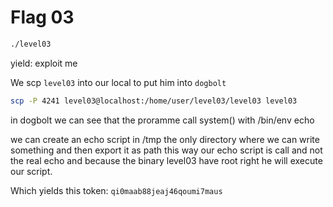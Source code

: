 # Flag 03

```bash
./level03
```

yield: exploit me

We scp ```level03``` into our local to put him into ```dogbolt```

```bash
scp -P 4241 level03@localhost:/home/user/level03/level03 level03
```

in dogbolt we can see that the proramme call system() with /bin/env echo

we can create an echo script in /tmp the only directory where we can write something and then export it as path this way our echo script is call and not the real echo and because the binary level03 have root right he will execute our script.

Which yields this token: ```qi0maab88jeaj46qoumi7maus```
